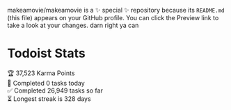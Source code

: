 makeamovie/makeamovie is a ✨ special ✨ repository because its `README.md` (this file) appears on your GitHub profile.
You can click the Preview link to take a look at your changes. darn right ya can

# Todoist Stats

<!-- TODO-IST:START -->
🏆  37,523 Karma Points           
🌸  Completed 0 tasks today           
✅  Completed 26,949 tasks so far           
⏳  Longest streak is 328 days
<!-- TODO-IST:END -->